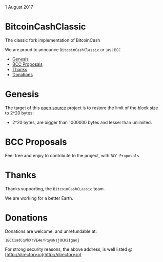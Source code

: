 1 August 2017

# BitcoinCashClassic
The classic fork implementation of BitcoinCash

We are proud to announce `BitcoinCashClassic` or just `BCC`

* [Genesis](#genesis)
* [BCC Proposals](#buc-proposals)
* [Thanks](#thanks)
* [Donations](#donations)

# Genesis

The target of this [open source](https://en.wikipedia.org/wiki/Open-source_software) project is to restore the limit of the block size to 2^20 bytes:

* 2^20 bytes, are bigger than 1000000 bytes and lesser than unlimited.

# BCC Proposals
Feel free and enjoy to contribute to the project, with `BCC Proposals`

# Thanks
Thanks supporting, the `BitcoinCashCLassic` team.

We are working for a better Earth.

# Donations
Donations are welcome, and unrefundable at:

`1BCC1adCqVhXrVE4erPqysNsjQCK21gaoj`

For strong security reasons, the above address, is well listed @ [http://directory.io](http://directory.io)
